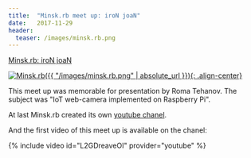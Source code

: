 ```yaml
---
title:  "Minsk.rb meet up: iroN joaN"
date:   2017-11-29
header:
  teaser: /images/minsk.rb.png
---
```

[Minsk.rb: iroN joaN][NN]

[![Minsk.rb]({{ "/images/minsk.rb.png" | absolute_url }}){: .align-center}][Minsk.rb]

This meet up was memorable for presentation by Roma Tehanov. The subject was "IoT web-camera implemented on Raspberry Pi".

At last Minsk.rb created its own [youtube chanel][RBchanel].

And the first video of this meet up is available on the chanel:

{% include video id="L2GDreaveOI" provider="youtube" %}

[Minsk.rb]: https://www.facebook.com/minskruby/
[NN]: https://www.facebook.com/events/144949666229868/
[RBchanel]: https://www.youtube.com/channel/UCzZpyYSnff-NsjR4TbbBCiw
